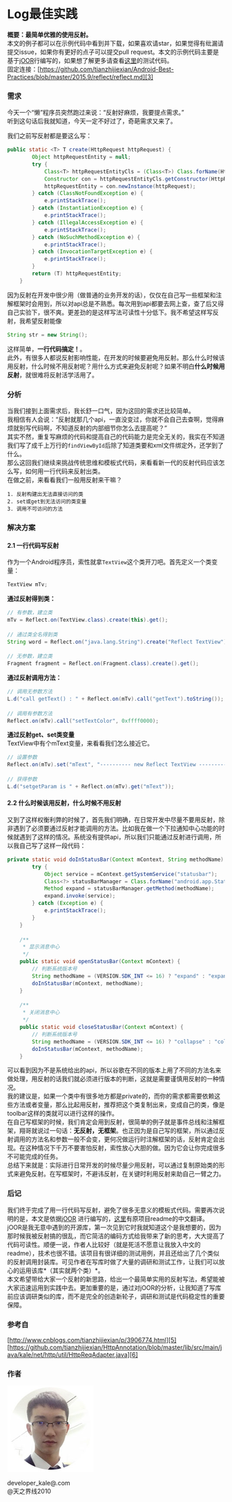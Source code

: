 # Log最佳实践

**概要：最简单优雅的使用反射。**  
本文的例子都可以在示例代码中看到并下载，如果喜欢请star，如果觉得有纰漏请提交issue，如果你有更好的点子可以提交pull request。本文的示例代码主要是基于[jOOR][1]行编写的，如果想了解更多请查看[这里][2]的测试代码。  
固定连接：[https://github.com/tianzhijiexian/Android-Best-Practices/blob/master/2015.9/reflect/reflect.md][3]

### 需求  
今天一个“懒”程序员突然跑过来说：“反射好麻烦，我要提点需求。”  
听到这句话后我就知道，今天一定不好过了，奇葩需求又来了。  

我们之前写反射都是要这么写：  
```java
public static <T> T create(HttpRequest httpRequest) {
        Object httpRequestEntity = null;
        try {
            Class<T> httpRequestEntityCls = (Class<T>) Class.forName(HttpProcessor.PACKAGE_NAME + "." + HttpProcessor.CLASS_NAME);
            Constructor con = httpRequestEntityCls.getConstructor(HttpRequest.class);
            httpRequestEntity = con.newInstance(httpRequest);
        } catch (ClassNotFoundException e) {
            e.printStackTrace();
        } catch (InstantiationException e) {
            e.printStackTrace();
        } catch (IllegalAccessException e) {
            e.printStackTrace();
        } catch (NoSuchMethodException e) {
            e.printStackTrace();
        } catch (InvocationTargetException e) {
            e.printStackTrace();
        }
        return (T) httpRequestEntity;
    }
```  
因为反射在开发中很少用（做普通的业务开发的话），仅仅在自己写一些框架和注解框架时会用到，所以对api总是不熟悉。每次用到api都要去网上查，查了后又得自己实验下，很不爽。更差劲的是这样写法可读性十分低下。我不希望这样写反射，我希望反射能像  
```JAVA
String str = new String();
```  
这样简单，**一行代码搞定！**。  
此外，有很多人都说反射影响性能，在开发的时候要避免用反射。那么什么时候该用反射，什么时候不用反射呢？用什么方式来避免反射呢？如果不明白**什么时候用反射**，就很难将反射活学活用了。


### 分析  
当我们接到上面需求后，我长舒一口气，因为这回的需求还比较简单。  
我相信有人会说：“反射就那几个api，一直没变过，你就不会自己去查啊，觉得麻烦就别写代码啊，不知道反射的内部细节你怎么去提高呢？”  
其实不然，重复写麻烦的代码和提高自己的代码能力是完全无关的，我实在不知道我们写了成千上万行的`findViewById`后除了知道类要和xml文件绑定外，还学到了什么。  
那么这回我们继续来挑战传统思维和模板式代码，来看看新一代的反射代码应该怎么写，如何用一行代码来反射出类。  
在做之前，来看看我们一般用反射来干嘛？  

    1. 反射构建出无法直接访问的类   
    2. set或get到无法访问的类变量
    3. 调用不可访问的方法


### 解决方案  
#### 2.1 一行代码写反射   
作为一个Android程序员，索性就拿`TextView`这个类开刀吧。首先定义一个类变量：  
```JAVA
TextView mTv;
```  
**通过反射得到类：**
```JAVA
// 有参数，建立类
mTv = Reflect.on(TextView.class).create(this).get();

// 通过类全名得到类
String word = Reflect.on("java.lang.String").create("Reflect TextView").get();

// 无参数，建立类
Fragment fragment = Reflect.on(Fragment.class).create().get();
```   
**通过反射调用方法：**  
```JAVA  
// 调用无参数方法
L.d("call getText() : " + Reflect.on(mTv).call("getText").toString());

// 调用有参数方法
Reflect.on(mTv).call("setTextColor", 0xffff0000);
```  

**通过反射get、set类变量**   
TextView中有个mText变量，来看看我们怎么接近它。  
```JAVA
// 设置参数
Reflect.on(mTv).set("mText", "---------- new Reflect TextView ----------");

// 获得参数
L.d("setgetParam is " + Reflect.on(mTv).get("mText"));
```

#### 2.2 什么时候该用反射，什么时候不用反射  
又到了这样权衡利弊的时候了，首先我们明确，在日常开发中尽量不要用反射，除非遇到了必须要通过反射才能调用的方法。比如我在做一个下拉通知中心功能的时候就遇到了这样的情况。系统没有提供api，所以我们只能通过反射进行调用，所以我自己写了这样一段代码：  
```JAVA
private static void doInStatusBar(Context mContext, String methodName) {
        try {
            Object service = mContext.getSystemService("statusbar");
            Class<?> statusBarManager = Class.forName("android.app.StatusBarManager");
            Method expand = statusBarManager.getMethod(methodName);
            expand.invoke(service);
        } catch (Exception e) {
            e.printStackTrace();
        }
    }

    /**
     * 显示消息中心
     */
    public static void openStatusBar(Context mContext) {
        // 判断系统版本号
        String methodName = (VERSION.SDK_INT <= 16) ? "expand" : "expandNotificationsPanel";
        doInStatusBar(mContext, methodName);
    }

    /**
     * 关闭消息中心
     */
    public static void closeStatusBar(Context mContext) {
        // 判断系统版本号
        String methodName = (VERSION.SDK_INT <= 16) ? "collapse" : "collapsePanels";
        doInStatusBar(mContext, methodName);
    }
```  
可以看到因为不是系统给出的api，所以谷歌在不同的版本上用了不同的方法名来做处理，用反射的话我们就必须进行版本的判断，这就是需要谨慎用反射的一种情况。  
我的建议是，如果一个类中有很多地方都是private的，而你的需求都需要依赖这些方法或者变量，那么比起用反射，推荐把这个类复制出来，变成自己的类，像是toolbar这样的类就可以进行这样的操作。  
在自己写框架的时候，我们肯定会用到反射，很简单的例子就是事件总线和注解框架，翔哥就说过一句话：**无反射，无框架**。也正因为是自己写的框架，所以通过反射调用的方法名和参数一般不会变，更何况做运行时注解框架的话，反射肯定会出现。在这种情况下千万不要害怕反射，索性放心大胆的做。因为它会让你完成很多不可能完成的任务。  
总结下来就是：实际进行日常开发的时候尽量少用反射，可以通过复制原始类的形式来避免反射。在写框架时，不避讳反射，在关键时利用反射来助自己一臂之力。


### 后记  
我们终于完成了用一行代码写反射，避免了很多无意义的模板式代码。需要再次说明的是，本文是依据[jOOR][4] 进行编写的，[这里][7]有原项目readme的中文翻译。  
jOOR是我无意中遇到的开源库，第一次见到它时我就知道这个是我想要的，因为那时候我被反射搞的很乱，而它简洁的编码方式给我带来了新的思考，大大提高了代码可读性。顺便一说，作者人比较好（就是死活不愿意让我放入中文的readme），技术也很不错。该项目有很详细的测试用例，并且还给出了几个类似的反射调用封装库。可见作者在写库时做了大量的调研和测试工作，让我们可以放心的运用该库*（其实就两个类）*。  
本文希望带给大家一个反射的新思路，给出一个最简单实用的反射写法，希望能被大家迅速运用到实践中去。更加重要的是，通过对jOOR的分析，让我知道了写库前应该调研类似的库，而不是完全的创造新轮子，调研和测试是代码稳定性的重要保障。

### 参考自
[http://www.cnblogs.com/tianzhijiexian/p/3906774.html][5]  
[https://github.com/tianzhijiexian/HttpAnnotation/blob/master/lib/src/main/java/kale/net/http/util/HttpReqAdapter.java][6]

### 作者  
![Jack Tony](./avatar.jpg)     

developer_kale@.com  
@天之界线2010


  [1]: https://github.com/jOOQ/jOOR
  [2]: https://github.com/jOOQ/jOOR/tree/master/jOOR/src/test/java/org/joor/test
  [3]: https://github.com/tianzhijiexian/Android-Best-Practices/blob/master/2015.9/reflect/reflect.md
  [4]: https://github.com/jOOQ/jOOR
  [5]: http://www.cnblogs.com/tianzhijiexian/p/3906774.html
  [6]: https://github.com/tianzhijiexian/HttpAnnotation/blob/master/lib/src/main/java/kale/net/http/util/HttpReqAdapter.java
  [7]: https://github.com/tianzhijiexian/Android-Best-Practices/blob/master/2015.9/reflect/README%20-%20chinese.md
